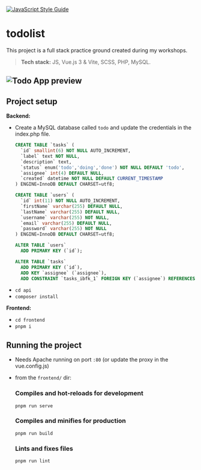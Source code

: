 [![JavaScript Style Guide](https://img.shields.io/badge/code_style-standard-brightgreen.svg)](https://standardjs.com)


# todolist
This project is a full stack practice ground created during my workshops.

> __Tech stack:__ JS, Vue.js 3 & Vite, SCSS, PHP, MySQL.

![Todo App preview](/frontend/public/todoapp-preview.png)
---

## Project setup

__Backend:__
- Create a MySQL database called `todo` and update the credentials in the index.php file.
  ```sql
  CREATE TABLE `tasks` (
    `id` smallint(6) NOT NULL AUTO_INCREMENT,
    `label` text NOT NULL,
    `description` text,
    `status` enum('todo','doing','done') NOT NULL DEFAULT 'todo',
    `assignee` int(4) DEFAULT NULL,
    `created` datetime NOT NULL DEFAULT CURRENT_TIMESTAMP
  ) ENGINE=InnoDB DEFAULT CHARSET=utf8;

  CREATE TABLE `users` (
    `id` int(11) NOT NULL AUTO_INCREMENT,
    `firstName` varchar(255) DEFAULT NULL,
    `lastName` varchar(255) DEFAULT NULL,
    `username` varchar(255) NOT NULL,
    `email` varchar(255) DEFAULT NULL,
    `password` varchar(255) NOT NULL
  ) ENGINE=InnoDB DEFAULT CHARSET=utf8;

  ALTER TABLE `users`
    ADD PRIMARY KEY (`id`);

  ALTER TABLE `tasks`
    ADD PRIMARY KEY (`id`),
    ADD KEY `assignee` (`assignee`),
    ADD CONSTRAINT `tasks_ibfk_1` FOREIGN KEY (`assignee`) REFERENCES `users` (`id`) ON DELETE SET NULL ON UPDATE NO ACTION;
  ```
- `cd api`
- `composer install`

__Frontend:__
- `cd frontend`
- `pnpm i`

## Running the project
- Needs Apache running on port `:80` (or update the proxy in the vue.config.js)
- from the `frontend/` dir:
  ### Compiles and hot-reloads for development
  ```
  pnpm run serve
  ```

  ### Compiles and minifies for production
  ```
  pnpm run build
  ```

  ### Lints and fixes files
  ```
  pnpm run lint
  ```
